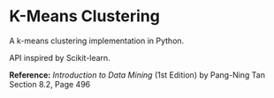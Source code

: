 # K-Means Clustering

A k-means clustering implementation in Python.

API inspired by Scikit-learn.

**Reference:**  *Introduction to Data Mining* (1st Edition) by Pang-Ning Tan
Section 8.2, Page 496
